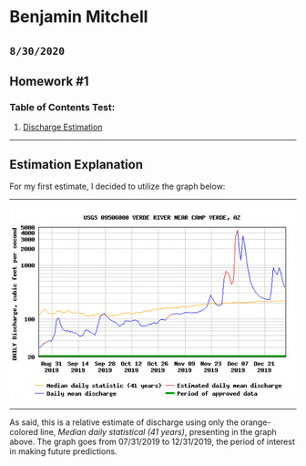 # Benjamin Mitchell
## `8/30/2020`
## Homework #1

### Table of Contents Test:
1. [ Discharge Estimation](#est)

___
<a name="est"></a>
## Estimation Explanation

For my first estimate, I decided to utilize the graph below:
___
![graph1](USGS.09506000.5707.00060.00003.20190824.20191231.log.0.p50.gif "Discharge for gage# 09506000, 07/31/2019 to 12/31/2019")
___
As said, this is a relative estimate of discharge using only the orange-colored line, *Median daily statistical (41 years)*, presenting in the graph above.  The graph goes from 07/31/2019 to 12/31/2019, the period of interest in making future predictions.
